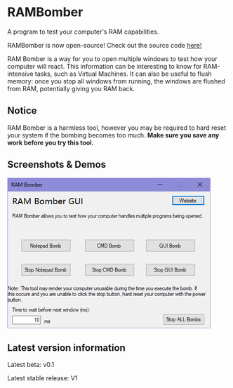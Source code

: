 # RAMBomber
A program to test your computer's RAM capabilities.

RAMBomber is now open-source! Check out the source code [here!](/src/)

RAM Bomber is a way for you to open multiple windows to test how your computer will react. This information can be interesting to know for RAM-intensive tasks, such as Virtual Machines. It can also be useful to flush memory: once you stop all windows from running, the windows are flushed from RAM, potentially giving you RAM back.

## Notice
RAM Bomber is a harmless tool, however you may be required to hard reset your system if the bombing becomes too much. **Make sure you save any work before you try this tool.**

## Screenshots & Demos
![Demo Screenshot (v0.1)](Screenshots/rambomber-gui-v0.1.PNG)

## Latest version information
Latest beta: v0.1

Latest stable release: V1
